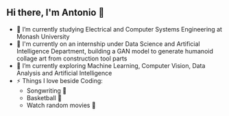 ## Hi there, I'm Antonio 👋

- 🔭 I’m currently studying Electrical and Computer Systems Engineering at Monash University
- 🏢 I'm currently on an internship under Data Science and Artificial Intelligence Department, building a GAN model to generate humanoid collage art from construction tool parts 
- 🌱 I’m currently exploring Machine Learning, Computer Vision, Data Analysis and Artificial Intelligence
- ⚡ Things I love beside Coding: 
  *	Songwriting 🎸 
  * Basketball 🏀 
  * Watch random movies 🍿 

